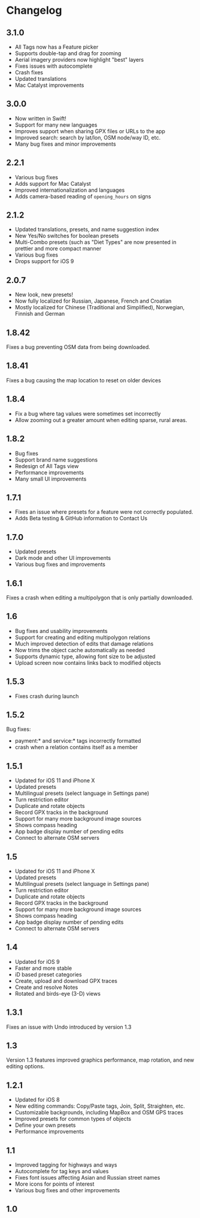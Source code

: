 # Changelog

## 3.1.0

- All Tags now has a Feature picker
- Supports double-tap and drag for zooming
- Aerial imagery providers now highlight "best" layers
- Fixes issues with autocomplete
- Crash fixes
- Updated translations
- Mac Catalyst improvements

## 3.0.0

- Now written in Swift!
- Support for many new languages
- Improves support when sharing GPX files or URLs to the app
- Improved search: search by lat/lon, OSM node/way ID, etc.
- Many bug fixes and minor improvements

## 2.2.1

- Various bug fixes
- Adds support for Mac Catalyst
- Improved internationalization and languages
- Adds camera-based reading of `opening_hours` on signs

## 2.1.2

- Updated translations, presets, and name suggestion index
- New Yes/No switches for boolean presets
- Multi-Combo presets (such as "Diet Types" are now presented in prettier and more compact manner
- Various bug fixes
- Drops support for iOS 9

## 2.0.7

- New look, new presets!
- Now fully localized for Russian, Japanese, French and Croatian
- Mostly localized for Chinese (Traditional and Simplified), Norwegian, Finnish and German

## 1.8.42

Fixes a bug preventing OSM data from being downloaded.

## 1.8.41

Fixes a bug causing the map location to reset on older devices

## 1.8.4

- Fix a bug where tag values were sometimes set incorrectly
- Allow zooming out a greater amount when editing sparse, rural areas.

## 1.8.2

- Bug fixes
- Support brand name suggestions
- Redesign of All Tags view
- Performance improvements
- Many small Ul improvements

## 1.7.1

- Fixes an issue where presets for a feature were not correctly populated.
- Adds Beta testing & GitHub information to Contact Us

## 1.7.0

- Updated presets
- Dark mode and other UI improvements
- Various bug fixes and improvements

## 1.6.1

Fixes a crash when editing a multipolygon that is only partially downloaded.

## 1.6

- Bug fixes and usability improvements
- Support for creating and editing multipolygon relations
- Much improved detection of edits that damage relations
- Now trims the object cache automatically as needed
- Supports dynamic type, allowing font size to be adjusted
- Upload screen now contains links back to modified objects

## 1.5.3

- Fixes crash during launch

## 1.5.2

Bug fixes:

- payment:* and service:* tags incorrectly formatted
- crash when a relation contains itself as a member

## 1.5.1

- Updated for iOS 11 and iPhone X
- Updated presets
- Multilingual presets (select language in Settings pane)
- Turn restriction editor
- Duplicate and rotate objects
- Record GPX tracks in the background
- Support for many more background image sources
- Shows compass heading
- App badge display number of pending edits
- Connect to alternate OSM servers

## 1.5

- Updated for iOS 11 and iPhone X
- Updated presets
- Multilingual presets (select language in Settings pane)
- Turn restriction editor
- Duplicate and rotate objects
- Record GPX tracks in the background
- Support for many more background image sources
- Shows compass heading
- App badge display number of pending edits
- Connect to alternate OSM servers

## 1.4

- Updated for iOS 9
- Faster and more stable
- iD based preset categories
- Create, upload and download GPX traces
- Create and resolve Notes
- Rotated and birds-eye (3-D) views

## 1.3.1

Fixes an issue with Undo introduced by version 1.3

## 1.3

Version 1.3 features improved graphics performance, map rotation, and new editing options.

## 1.2.1

- Updated for iOS 8
- New editing commands: Copy/Paste tags, Join, Split, Straighten, etc.
- Customizable backgrounds, including MapBox and OSM GPS traces
- Improved presets for common types of objects
- Define your own presets
- Performance improvements

## 1.1

- Improved tagging for highways and ways
- Autocomplete for tag keys and values
- Fixes font issues affecting Asian and Russian street names
- More icons for points of interest
- Various bug fixes and other improvements

## 1.0
